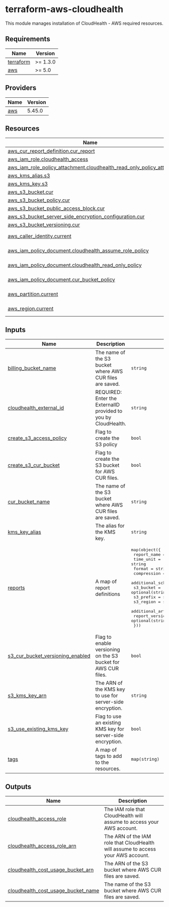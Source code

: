# terraform-aws-cloudhealth
This module manages installation of CloudHealth - AWS required resources.

<!-- BEGIN_TF_DOCS -->
## Requirements

| Name | Version |
|------|---------|
| <a name="requirement_terraform"></a> [terraform](#requirement\_terraform) | >= 1.3.0 |
| <a name="requirement_aws"></a> [aws](#requirement\_aws) | >= 5.0 |

## Providers

| Name | Version |
|------|---------|
| <a name="provider_aws"></a> [aws](#provider\_aws) | 5.45.0 |

## Resources

| Name | Type |
|------|------|
| [aws_cur_report_definition.cur_report](https://registry.terraform.io/providers/hashicorp/aws/latest/docs/resources/cur_report_definition) | resource |
| [aws_iam_role.cloudhealth_access](https://registry.terraform.io/providers/hashicorp/aws/latest/docs/resources/iam_role) | resource |
| [aws_iam_role_policy_attachment.cloudhealth_read_only_policy_attach](https://registry.terraform.io/providers/hashicorp/aws/latest/docs/resources/iam_role_policy_attachment) | resource |
| [aws_kms_alias.s3](https://registry.terraform.io/providers/hashicorp/aws/latest/docs/resources/kms_alias) | resource |
| [aws_kms_key.s3](https://registry.terraform.io/providers/hashicorp/aws/latest/docs/resources/kms_key) | resource |
| [aws_s3_bucket.cur](https://registry.terraform.io/providers/hashicorp/aws/latest/docs/resources/s3_bucket) | resource |
| [aws_s3_bucket_policy.cur](https://registry.terraform.io/providers/hashicorp/aws/latest/docs/resources/s3_bucket_policy) | resource |
| [aws_s3_bucket_public_access_block.cur](https://registry.terraform.io/providers/hashicorp/aws/latest/docs/resources/s3_bucket_public_access_block) | resource |
| [aws_s3_bucket_server_side_encryption_configuration.cur](https://registry.terraform.io/providers/hashicorp/aws/latest/docs/resources/s3_bucket_server_side_encryption_configuration) | resource |
| [aws_s3_bucket_versioning.cur](https://registry.terraform.io/providers/hashicorp/aws/latest/docs/resources/s3_bucket_versioning) | resource |
| [aws_caller_identity.current](https://registry.terraform.io/providers/hashicorp/aws/latest/docs/data-sources/caller_identity) | data source |
| [aws_iam_policy_document.cloudhealth_assume_role_policy](https://registry.terraform.io/providers/hashicorp/aws/latest/docs/data-sources/iam_policy_document) | data source |
| [aws_iam_policy_document.cloudhealth_read_only_policy](https://registry.terraform.io/providers/hashicorp/aws/latest/docs/data-sources/iam_policy_document) | data source |
| [aws_iam_policy_document.cur_bucket_policy](https://registry.terraform.io/providers/hashicorp/aws/latest/docs/data-sources/iam_policy_document) | data source |
| [aws_partition.current](https://registry.terraform.io/providers/hashicorp/aws/latest/docs/data-sources/partition) | data source |
| [aws_region.current](https://registry.terraform.io/providers/hashicorp/aws/latest/docs/data-sources/region) | data source |

## Inputs

| Name | Description | Type | Default | Required |
|------|-------------|------|---------|:--------:|
| <a name="input_billing_bucket_name"></a> [billing\_bucket\_name](#input\_billing\_bucket\_name) | The name of the S3 bucket where AWS CUR files are saved. | `string` | `null` | no |
| <a name="input_cloudhealth_external_id"></a> [cloudhealth\_external\_id](#input\_cloudhealth\_external\_id) | REQUIRED: Enter the ExternalID provided to you by CloudHealth. | `string` | n/a | yes |
| <a name="input_create_s3_access_policy"></a> [create\_s3\_access\_policy](#input\_create\_s3\_access\_policy) | Flag to create the S3 policy | `bool` | `false` | no |
| <a name="input_create_s3_cur_bucket"></a> [create\_s3\_cur\_bucket](#input\_create\_s3\_cur\_bucket) | Flag to create the S3 bucket for AWS CUR files. | `bool` | `false` | no |
| <a name="input_cur_bucket_name"></a> [cur\_bucket\_name](#input\_cur\_bucket\_name) | The name of the S3 bucket where AWS CUR files are saved. | `string` | `null` | no |
| <a name="input_kms_key_alias"></a> [kms\_key\_alias](#input\_kms\_key\_alias) | The alias for the KMS key. | `string` | `null` | no |
| <a name="input_reports"></a> [reports](#input\_reports) | A map of report definitions | <pre>map(object({<br>    report_name                = string<br>    time_unit                  = string<br>    format                     = string<br>    compression                = string<br>    additional_schema_elements = optional(list(string))<br>    s3_bucket                  = optional(string)<br>    s3_prefix                  = string<br>    s3_region                  = string<br>    additional_artifacts       = optional(list(string))<br>    report_versioning          = optional(string)<br>  }))</pre> | `{}` | no |
| <a name="input_s3_cur_bucket_versioning_enabled"></a> [s3\_cur\_bucket\_versioning\_enabled](#input\_s3\_cur\_bucket\_versioning\_enabled) | Flag to enable versioning on the S3 bucket for AWS CUR files. | `bool` | `true` | no |
| <a name="input_s3_kms_key_arn"></a> [s3\_kms\_key\_arn](#input\_s3\_kms\_key\_arn) | The ARN of the KMS key to use for server-side encryption. | `string` | `null` | no |
| <a name="input_s3_use_existing_kms_key"></a> [s3\_use\_existing\_kms\_key](#input\_s3\_use\_existing\_kms\_key) | Flag to use an existing KMS key for server-side encryption. | `bool` | `false` | no |
| <a name="input_tags"></a> [tags](#input\_tags) | A map of tags to add to the resources. | `map(string)` | `{}` | no |

## Outputs

| Name | Description |
|------|-------------|
| <a name="output_cloudhealth_access_role"></a> [cloudhealth\_access\_role](#output\_cloudhealth\_access\_role) | The IAM role that CloudHealth will assume to access your AWS account. |
| <a name="output_cloudhealth_access_role_arn"></a> [cloudhealth\_access\_role\_arn](#output\_cloudhealth\_access\_role\_arn) | The ARN of the IAM role that CloudHealth will assume to access your AWS account. |
| <a name="output_cloudhealth_cost_usage_bucket_arn"></a> [cloudhealth\_cost\_usage\_bucket\_arn](#output\_cloudhealth\_cost\_usage\_bucket\_arn) | The ARN of the S3 bucket where AWS CUR files are saved. |
| <a name="output_cloudhealth_cost_usage_bucket_name"></a> [cloudhealth\_cost\_usage\_bucket\_name](#output\_cloudhealth\_cost\_usage\_bucket\_name) | The name of the S3 bucket where AWS CUR files are saved. |
<!-- END_TF_DOCS -->